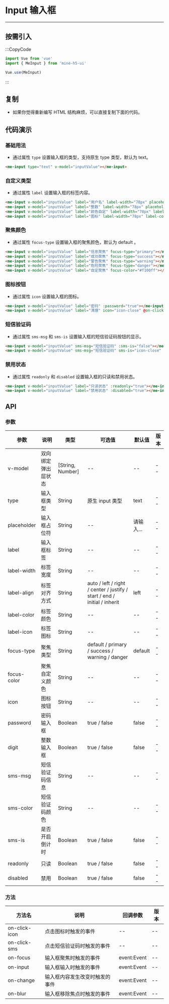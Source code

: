 # Input 输入框

---

## 按需引入

:::CopyCode

```JavaScript
import Vue from 'vue'
import { MeInput } from 'mine-h5-ui'

Vue.use(MeInput)
```

:::

## 复制

- 如果你觉得重新编写 HTML 结构麻烦，可以直接复制下面的代码。

## 代码演示

### 基础用法

- 通过属性 `type` 设置输入框的类型，支持原生 type 类型，默认为 text。

```HTML
<me-input type="text" v-model="inputValue"></me-input>
```

### 自定义类型

- 通过属性 `label` 设置输入框的标签内容。

```HTML
<me-input v-model="inputValue" label="用户名" label-width="78px" placeholder="请输入用户名"></me-input>
<me-input v-model="inputValue" label="整数" label-width="78px" placeholder="请输入整数" :digit="true"></me-input>
<me-input v-model="inputValue" label="颜色自定" label-width="78px" label-color="#f60" placeholder="请输入文本"></me-input>
<me-input v-model="inputValue" label="图标" label-width="78px" label-color="#ec632f" label-icon="icon-star" placeholder="请输入文本"></me-input>
```

### 聚焦颜色

- 通过属性 `focus-type` 设置输入框的聚焦颜色，默认为 default 。

```HTML
<me-input v-model="inputValue" label="信息聚焦" focus-type="primary"></me-input>
<me-input v-model="inputValue" label="成功聚焦" focus-type="success"></me-input>
<me-input v-model="inputValue" label="警告聚焦" focus-type="warning"></me-input>
<me-input v-model="inputValue" label="危险聚焦" focus-type="danger"></me-input>
<me-input v-model="inputValue" label="自定聚焦" focus-color="#f100ff"></me-input>
```

### 图标按钮

- 通过属性 `icon` 设置输入框的图标。

```HTML
<me-input v-model="inputValue" label="密码" :password="true"></me-input>
<me-input v-model="inputValue" label="清理" icon="icon-close" @on-click-icon="handleIcon"></me-input>
```

### 短信验证码

- 通过属性 `sms-msg` 和 `sms-is` 设置输入框的短信验证码按钮的显示。

```HTML
<me-input v-model="inputValue" sms-msg="短信验证码" :sms-is="false"></me-input>
<me-input v-model="inputValue" sms-msg="短信验证码" sms-is="icon-close" sms-color="#549ff2" placeholder="自定义验证码颜色" @on-click-sms="handleSMS"></me-input>
```

### 禁用状态

- 通过属性 `readonly` 和 `disabled` 设置输入框的只读和禁用状态。

```HTML
<me-input v-model="inputValue" label="只读状态" :readonly="true"></me-input>
<me-input v-model="inputValue" label="禁用状态" :disabled="true"></me-input>
```

## API

### 参数

| 参数        | 说明               | 类型             | 可选值                                                                   | 默认值    | 版本 |
| ----------- | ------------------ | ---------------- | ------------------------------------------------------------------------ | --------- | ---- |
| v-model     | 双向绑定弹出层状态 | [String, Number] | --                                                                       | --        | --   |
| type        | 输入框类型         | String           | 原生 input 类型                                                          | text      | --   |
| placeholder | 输入框占位符       | String           | --                                                                       | 请输入... | --   |
| label       | 输入框标签         | String           | --                                                                       | --        | --   |
| label-width | 标签宽度           | String           | --                                                                       | --        | --   |
| label-align | 标签对齐方式       | String           | auto / left / right / center / justify / start / end / initial / inherit | left      | --   |
| label-color | 标签颜色           | String           | --                                                                       | --        | --   |
| label-icon  | 标签图标           | String           | --                                                                       | --        | --   |
| focus-type  | 聚焦类型           | String           | default / primary / success / warning / danger                           | default   | --   |
| focus-color | 聚焦自定义颜色     | String           | --                                                                       | --        | --   |
| icon        | 图标按钮           | String           | --                                                                       | --        | --   |
| password    | 密码输入框         | Boolean          | true / false                                                             | false     | --   |
| digit       | 整数输入框         | Boolean          | true / false                                                             | false     | --   |
| sms-msg     | 短信验证码信息     | String           | --                                                                       | --        | --   |
| sms-color   | 短信验证码颜色     | String           | --                                                                       | --        | --   |
| sms-is      | 是否开启倒计时     | Boolean          | true / false                                                             | false     | --   |
| readonly    | 只读               | Boolean          | true / false                                                             | false     | --   |
| disabled    | 禁用               | Boolean          | true / false                                                             | false     | --   |

### 方法

| 方法名        | 说明                           | 回调参数    | 版本 |
| ------------- | ------------------------------ | ----------- | ---- |
| on-click-icon | 点击图标时触发的事件           | --          | --   |
| on-click-sms  | 点击短信验证码时触发的事件     | --          | --   |
| on-focus      | 输入框聚焦时触发的事件         | event:Event | --   |
| on-input      | 输入框输入时触发的事件         | event:Event | --   |
| on-change     | 输入框内容发生改变时触发的事件 | event:Event | --   |
| on-blur       | 输入框移除焦点时触发的事件     | event:Event | --   |
